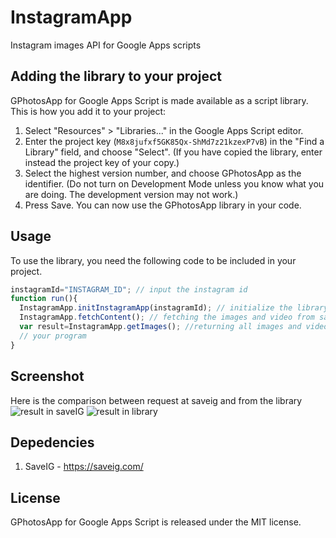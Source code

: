 # InstagramApp
Instagram images API for Google Apps scripts

Adding the library to your project
----------------------------------
GPhotosApp for Google Apps Script is made available as a script
library. This is how you add it to your project:

1. Select "Resources" > "Libraries..." in the Google Apps Script
editor.
2. Enter the project key (`M8x8jufxf5GK85Qx-ShMd7z21kzexP7vB`) in the
"Find a Library" field, and choose "Select". (If you have copied the
library, enter instead the project key of your copy.)
3. Select the highest version number, and choose GPhotosApp as the
identifier. (Do not turn on Development Mode unless you know what you
are doing. The development version may not work.)
4. Press Save. You can now use the GPhotosApp library in your code.

## Usage

To use the library, you need the following code to be included in your project.
```js
instagramId="INSTAGRAM_ID"; // input the instagram id
function run(){
  InstagramApp.initInstagramApp(instagramId); // initialize the library
  InstagramApp.fetchContent(); // fetching the images and video from saveIG
  var result=InstagramApp.getImages(); //returning all images and video link in array (example : [https://scontent-sjc3-1.cdninstagram.com/vp/4e9103452e0522734c93847d34ea2a96/5D191CBE/t51.2885-15/e35/54731647_127432751666517_4943613511373745041_n.jpg?_nc_ht=scontent-sjc3-1.cdninstagram.com&dl=1, https://scontent-sjc3-1.cdninstagram.com/vp/be2fc23ba15a4e0f8d232501df585ec5/5D178C90/t51.2885-15/e35/54511462_801345576919248_8340173353158202526_n.jpg?_nc_ht=scontent-sjc3-1.cdninstagram.com&dl=1]
  // your program
}
```


Screenshot
------------
Here is the comparison between request at saveig and from the library
![result in saveIG](https://github.com/sudtanj/gas-InstagramApp/raw/master/Screenshot/screenshot.png)
![result in library](https://raw.githubusercontent.com/sudtanj/gas-InstagramApp/master/Screenshot/2c803c1de11e44dd6f9a8c161cd6d68b.png)

Depedencies
------------
1. SaveIG - https://saveig.com/

License
-------
GPhotosApp for Google Apps Script is released under the MIT license.
